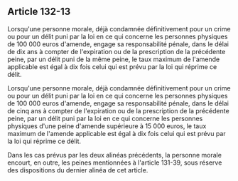 Article 132-13
----
Lorsqu'une personne morale, déjà condamnée définitivement pour un crime ou pour
un délit puni par la loi en ce qui concerne les personnes physiques de 100 000
euros d'amende, engage sa responsabilité pénale, dans le délai de dix ans à
compter de l'expiration ou de la prescription de la précédente peine, par un
délit puni de la même peine, le taux maximum de l'amende applicable est égal à
dix fois celui qui est prévu par la loi qui réprime ce délit.

Lorsqu'une personne morale, déjà condamnée définitivement pour un crime ou pour
un délit puni par la loi en ce qui concerne les personnes physiques de 100 000
euros d'amende, engage sa responsabilité pénale, dans le délai de cinq ans à
compter de l'expiration ou de la prescription de la précédente peine, par un
délit puni par la loi en ce qui concerne les personnes physiques d'une peine
d'amende supérieure à 15 000 euros, le taux maximum de l'amende applicable est
égal à dix fois celui qui est prévu par la loi qui réprime ce délit.

Dans les cas prévus par les deux alinéas précédents, la personne morale encourt,
en outre, les peines mentionnées à l'article 131-39, sous réserve des
dispositions du dernier alinéa de cet article.
